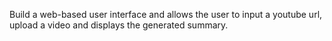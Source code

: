 Build a web-based user interface and allows the user to input a youtube url, upload a video and displays the generated summary.
